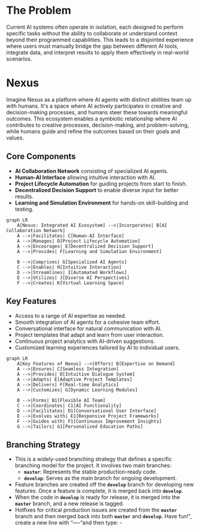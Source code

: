 # The Problem

Current AI systems often operate in isolation, each designed to perform specific tasks without the ability to collaborate or understand context beyond their programmed capabilities. This leads to a disjointed experience where users must manually bridge the gap between different AI tools, integrate data, and interpret results to apply them effectively in real-world scenarios.

# Nexus

Imagine Nexus as a platform where AI agents with distinct abilities team up with humans. It's a space where AI actively participates in creative and decision-making processes, and humans steer these towards meaningful outcomes. This ecosystem enables a symbiotic relationship where AI contributes to creative processes, decision-making, and problem-solving, while humans guide and refine the outcomes based on their goals and values.

## **Core Components**

- **AI Collaboration Network** consisting of specialized AI agents.
- **Human-AI Interface** allowing intuitive interaction with AI.
- **Project Lifecycle Automation** for guiding projects from start to finish.
- **Decentralized Decision Support** to enable diverse input for better results.
- **Learning and Simulation Environment** for hands-on skill-building and testing.

```mermaid
graph LR
    A[Nexus: Integrated AI Ecosystem] -->|Incorporates| B[AI Collaboration Network]
    A -->|Facilitates| C[Human-AI Interface]
    A -->|Manages| D[Project Lifecycle Automation]
    A -->|Encourages| E[Decentralized Decision Support]
    A -->|Provides| F[Learning and Simulation Environment]

    B -->|Comprises| G[Specialized AI Agents]
    C -->|Enables| H[Intuitive Interaction]
    D -->|Streamlines| I[Automated Workflows]
    E -->|Utilizes| J[Diverse AI Perspectives]
    F -->|Creates| K[Virtual Learning Space]
```

## **Key Features**

- Access to a range of AI expertise as needed.
- Smooth integration of AI agents for a cohesive team effort.
- Conversational interface for natural communication with AI.
- Project templates that adapt and learn from user interaction.
- Continuous project analytics with AI-driven suggestions.
- Customized learning experiences tailored by AI to individual users.

```mermaid
graph LR
    A[Key Features of Nexus] -->|Offers| B[Expertise on Demand]
    A -->|Ensures| C[Seamless Integration]
    A -->|Provides| D[Intuitive Dialogue System]
    A -->|Adapts| E[Adaptive Project Templates]
    A -->|Delivers| F[Real-time Analytics]
    A -->|Customizes| G[Dynamic Learning Modules]

    B -->|Forms| B1[Flexible AI Team]
    C -->|Coordinates| C1[AI Functionality]
    D -->|Facilitates| D1[Conversational User Interface]
    E -->|Evolves with| E1[Responsive Project Frameworks]
    F -->|Guides with| F1[Continuous Improvement Insights]
    G -->|Tailors| G1[Personalized Education Paths]
```

## Branching Strategy

- This is a widely-used branching strategy that defines a specific branching model for the project. It involves two main branches:
    - **`master`**: Represents the stable production-ready code.
    - **`develop`**: Serves as the main branch for ongoing development.
- Feature branches are created off the **`develop`** branch for developing new features. Once a feature is complete, it is merged back into **`develop`**.
- When the code in **`develop`** is ready for release, it is merged into the **`master`** branch, and a new release is tagged.
- Hotfixes for critical production issues are created from the **`master`** branch and then merged back into both **`master`** and **`develop`**.
        Have fun!", create a new line with “—-“and then type: -
        
